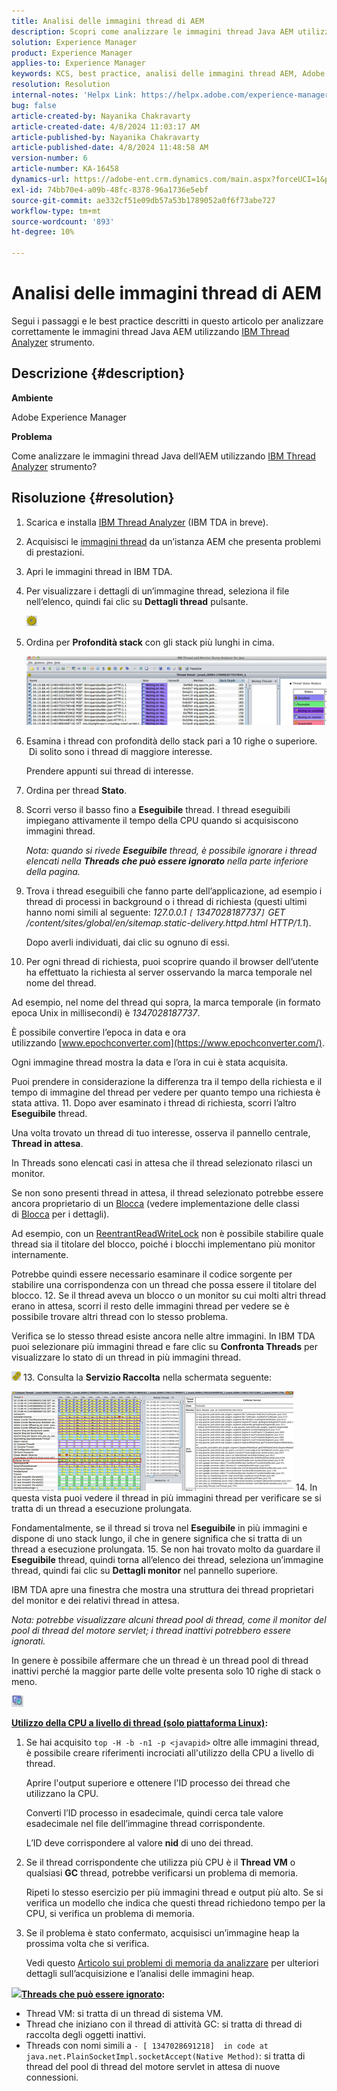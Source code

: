 ```yaml
---
title: Analisi delle immagini thread di AEM
description: Scopri come analizzare le immagini thread Java AEM utilizzando lo strumento IBM Thread Analyzer.
solution: Experience Manager
product: Experience Manager
applies-to: Experience Manager
keywords: KCS, best practice, analisi delle immagini thread AEM, Adobe Experience Manager, Java, IBM Thread Analyzer
resolution: Resolution
internal-notes: 'Helpx Link: https://helpx.adobe.com/experience-manager/kb/thread-dump-analysis.html'
bug: false
article-created-by: Nayanika Chakravarty
article-created-date: 4/8/2024 11:03:17 AM
article-published-by: Nayanika Chakravarty
article-published-date: 4/8/2024 11:48:58 AM
version-number: 6
article-number: KA-16458
dynamics-url: https://adobe-ent.crm.dynamics.com/main.aspx?forceUCI=1&pagetype=entityrecord&etn=knowledgearticle&id=c333e096-97f5-ee11-a1fe-6045bd006295
exl-id: 74bb70e4-a09b-48fc-8378-96a1736e5ebf
source-git-commit: ae332cf51e09db57a53b1789052a0f6f73abe727
workflow-type: tm+mt
source-wordcount: '893'
ht-degree: 10%

---
```


# Analisi delle immagini thread di AEM


Segui i passaggi e le best practice descritti in questo articolo per analizzare correttamente le immagini thread Java AEM utilizzando [IBM Thread Analyzer](https://www.ibm.com/support/pages/ibm-thread-and-monitor-dump-analyzer-java-tmda) strumento.

## Descrizione {#description}


<b>Ambiente</b>

Adobe Experience Manager

<b>Problema</b>

Come analizzare le immagini thread Java dell’AEM utilizzando [IBM Thread Analyzer](https://www.ibm.com/support/pages/ibm-thread-and-monitor-dump-analyzer-java-tmda) strumento?


## Risoluzione {#resolution}


1. Scarica e installa [IBM Thread Analyzer](https://www.ibm.com/support/pages/ibm-thread-and-monitor-dump-analyzer-java-tmda) (IBM TDA in breve).
2. Acquisisci le [immagini thread](https://helpx.adobe.com/experience-manager/kb/thread-dumps-collection-analysis.html) da un’istanza AEM che presenta problemi di prestazioni.
3. Apri le immagini thread in IBM TDA.
4. Per visualizzare i dettagli di un’immagine thread, seleziona il file nell’elenco, quindi fai clic su <b>Dettagli thread</b> pulsante.

   ![](assets/18a97935-9df5-ee11-a1fe-6045bd006295.png)
5. Ordina per <b>Profondità stack</b> con gli stack più lunghi in cima.

   ![](assets/f2bd2b85-9bf5-ee11-a1fe-6045bd006295.png)
6. Esamina i thread con profondità dello stack pari a 10 righe o superiore.  Di solito sono i thread di maggiore interesse.

   Prendere appunti sui thread di interesse.
7. Ordina per thread <b>Stato</b>.
8. Scorri verso il basso fino a <b>Eseguibile</b> thread. I thread eseguibili impiegano attivamente il tempo della CPU quando si acquisiscono immagini thread.

   *Nota: quando si rivede <b>Eseguibile</b> thread, è possibile ignorare i thread elencati nella <b>Threads che può essere ignorato</b> nella parte inferiore della pagina.*


9. Trova i thread eseguibili che fanno parte dell’applicazione, ad esempio i thread di processi in background o i thread di richiesta (questi ultimi hanno nomi simili al seguente: *127.0.0.1 `[` 1347028187737`]`  GET /content/sites/global/en/sitemap.static-delivery.httpd.html HTTP/1.1*).

   Dopo averli individuati, dai clic su ognuno di essi.
10. Per ogni thread di richiesta, puoi scoprire quando il browser dell’utente ha effettuato la richiesta al server osservando la marca temporale nel nome del thread.

   Ad esempio, nel nome del thread qui sopra, la marca temporale (in formato epoca Unix in millisecondi) è *1347028187737*.

   È possibile convertire l’epoca in data e ora utilizzando [www.epochconverter.com](https://www.epochconverter.com/).

   Ogni immagine thread mostra la data e l’ora in cui è stata acquisita.

   Puoi prendere in considerazione la differenza tra il tempo della richiesta e il tempo di immagine del thread per vedere per quanto tempo una richiesta è stata attiva.
11. Dopo aver esaminato i thread di richiesta, scorri l’altro <b>Eseguibile</b> thread.

   Una volta trovato un thread di tuo interesse, osserva il pannello centrale, <b>Thread in attesa</b>.

   In Threads sono elencati casi in attesa che il thread selezionato rilasci un monitor.

   Se non sono presenti thread in attesa, il thread selezionato potrebbe essere ancora proprietario di un [Blocca](https://docs.oracle.com/javase/1.5.0/docs/api/java/util/concurrent/locks/Lock.html) (vedere implementazione delle classi di [Blocca](https://docs.oracle.com/javase/1.5.0/docs/api/java/util/concurrent/locks/Lock.html) per i dettagli).

   Ad esempio, con un [ReentrantReadWriteLock](https://docs.oracle.com/javase/1.5.0/docs/api/java/util/concurrent/locks/ReentrantReadWriteLock.html) non è possibile stabilire quale thread sia il titolare del blocco, poiché i blocchi implementano più monitor internamente.

   Potrebbe quindi essere necessario esaminare il codice sorgente per stabilire una corrispondenza con un thread che possa essere il titolare del blocco.
12. Se il thread aveva un blocco o un monitor su cui molti altri thread erano in attesa, scorri il resto delle immagini thread per vedere se è possibile trovare altri thread con lo stesso problema.

   Verifica se lo stesso thread esiste ancora nelle altre immagini. In IBM TDA puoi selezionare più immagini thread e fare clic su <b>Confronta Threads</b> per visualizzare lo stato di un thread in più immagini thread.

   ![](assets/e0d94248-9df5-ee11-a1fe-6045bd006295.png)
13. Consulta la <b>Servizio Raccolta</b> nella schermata seguente:

   ![](assets/12b13798-9bf5-ee11-a1fe-6045bd006295.png)
14. In questa vista puoi vedere il thread in più immagini thread per verificare se si tratta di un thread a esecuzione prolungata.

   Fondamentalmente, se il thread si trova nel <b>Eseguibile</b> in più immagini e dispone di uno stack lungo, il che in genere significa che si tratta di un thread a esecuzione prolungata.
15. Se non hai trovato molto da guardare il <b>Eseguibile</b> thread, quindi torna all’elenco dei thread, seleziona un’immagine thread, quindi fai clic su <b>Dettagli monitor</b> nel pannello superiore.

   IBM TDA apre una finestra che mostra una struttura dei thread proprietari del monitor e dei relativi thread in attesa.

   *Nota: potrebbe visualizzare alcuni thread pool di thread, come il monitor del pool di thread del motore servlet; i thread inattivi potrebbero essere ignorati.*

   In genere è possibile affermare che un thread è un thread pool di thread inattivi perché la maggior parte delle volte presenta solo 10 righe di stack o meno.

   ![](assets/94bb3161-9df5-ee11-a1fe-6045bd006295.png)




<u><b>Utilizzo della CPU a livello di thread (solo piattaforma Linux)</b></u><b>:</b>

1. Se hai acquisito `top -H -b -n1 -p <javapid>` oltre alle immagini thread, è possibile creare riferimenti incrociati all&#39;utilizzo della CPU a livello di thread.

   Aprire l&#39;output superiore e ottenere l&#39;ID processo dei thread che utilizzano la CPU.

   Converti l’ID processo in esadecimale, quindi cerca tale valore esadecimale nel file dell’immagine thread corrispondente.

   L’ID deve corrispondere al valore <b>nid</b> di uno dei thread.
2. Se il thread corrispondente che utilizza più CPU è il <b>Thread VM</b> o qualsiasi <b>GC</b> thread, potrebbe verificarsi un problema di memoria.

   Ripeti lo stesso esercizio per più immagini thread e output più alto. Se si verifica un modello che indica che questi thread richiedono tempo per la CPU, si verifica un problema di memoria.
3. Se il problema è stato confermato, acquisisci un’immagine heap la prossima volta che si verifica.

   Vedi questo [Articolo sui problemi di memoria da analizzare](https://experienceleague.adobe.com/docs/experience-cloud-kcs/kbarticles/KA-17482.html?lang=en) per ulteriori dettagli sull’acquisizione e l’analisi delle immagini heap.


![](https://helpx.adobe.com/libs/cq/ui/resources/0.gif)<b><u>Threads che può essere ignorato</u>:</b>

- Thread VM: si tratta di un thread di sistema VM.
- Thread che iniziano con il thread di attività GC: si tratta di thread di raccolta degli oggetti inattivi.
- Threads con nomi simili a `- [ 1347028691218]  in code at java.net.PlainSocketImpl.socketAccept(Native Method)`: si tratta di thread del pool di thread del motore servlet in attesa di nuove connessioni.
